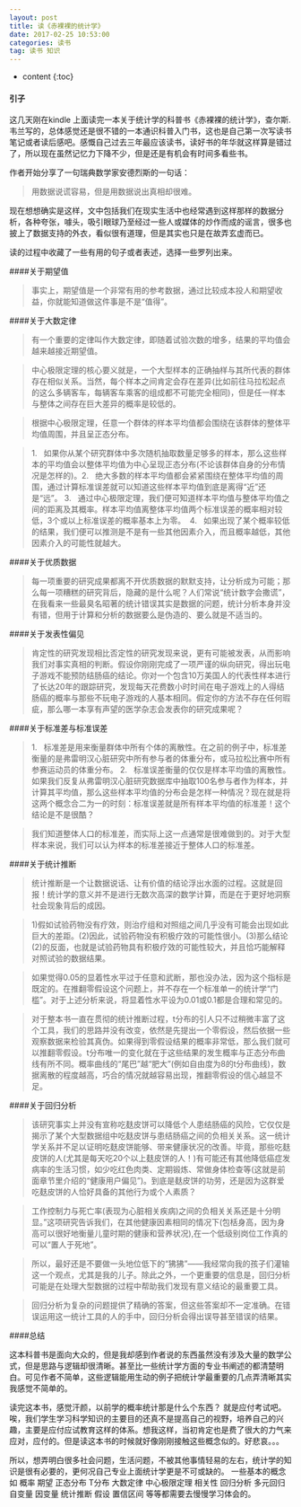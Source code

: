 ```yaml
---
layout: post
title: 读《赤裸裸的统计学》
date: 2017-02-25 10:53:00
categories: 读书
tag: 读书 知识
---
```


* content
{:toc}

#### 引子

这几天刚在kindle 上面读完一本关于统计学的科普书《赤裸裸的统计学》，查尔斯.韦兰写的，总体感觉还是很不错的一本通识科普入门书，这也是自己第一次写读书笔记或者读后感吧。感慨自己过去三年最应该读书，读好书的年华就这样算是错过了，所以现在虽然记忆力下降不少，但是还是有机会有时间多看些书。

作者开始分享了一句瑞典数学家安德烈斯的一句话：
> 用数据说谎容易，但是用数据说出真相却很难。

现在想想确实是这样，文中包括我们在现实生活中也经常遇到这样那样的数据分析，各种夸张，噱头，吸引眼球乃至经过一些人或媒体的炒作而成的谣言，很多也披上了数据支持的外衣，看似很有道理，但是其实也只是在故弄玄虚而已。

读的过程中收藏了一些有用的句子或者表述，选择一些罗列出来。

####关于期望值
> 事实上，期望值是一个非常有用的参考数据，通过比较成本投人和期望收益，你就能知道做这件事是不是“值得”。

####关于大数定律
> 有一个重要的定律叫作大数定律，即随着试验次数的增多，结果的平均值会越来越接近期望值。

> 中心极限定理的核心要义就是，一个大型样本的正确抽样与其所代表的群体存在相似关系。当然，每个样本之间肯定会存在差异(比如前往马拉松起点的这么多辆客车，每辆客车乘客的组成都不可能完全相同)，但是任一样本与整体之间存在巨大差异的概率是较低的。

> 根据中心极限定理，任意一个群体的样本平均值都会围绕在该群体的整体平均值周围，并且呈正态分布。

> 1.   如果你从某个研究群体中多次随机抽取数量足够多的样本，那么这些样本的平均值会以整体平均值为中心呈现正态分布(不论该群体自身的分布情况是怎样的)。2.   绝大多数的样本平均值都会紧紧围绕在整体平均值的周围，通过计算标准误差就可以知道这些样本平均值到底是离得“近”还是“远”。 3.   通过中心极限定理，我们便可知道样本平均值与整体平均值之间的距离及其概率。样本平均值离整体平均值两个标准误差的概率相对较低，3个或以上标准误差的概率基本上为零。  4.   如果出现了某个概率较低的结果，我们便可以推测是不是有一些其他因素介入，而且概率越低，其他因素介入的可能性就越大。

####关于优质数据
> 每一项重要的研究成果都离不开优质数据的默默支持，让分析成为可能；那么每一项糟糕的研究背后，隐藏的是什么呢？人们常说“统计数字会撒谎”，在我看来一些最臭名昭著的统计错误其实是数据的问题，统计分析本身并没有错，但用于计算和分析的数据要么是伪造的、要么就是不适当的。

####关于发表性偏见
> 肯定性的研究发现相比否定性的研究发现来说，更有可能被发表，从而影响我们对事实真相的判断。假设你刚刚完成了一项严谨的纵向研究，得出玩电子游戏不能预防结肠癌的结论。你对一个包含10万美国人的代表性样本进行了长达20年的跟踪研究，发现每天花费数小时时间在电子游戏上的人得结肠癌的概率与那些不玩电子游戏的人基本相同。假定你的方法不存在任何瑕疵，那么哪一本享有声望的医学杂志会发表你的研究成果呢？

####关于标准差与标准误差
> 1.   标准差是用来衡量群体中所有个体的离散性。在之前的例子中，标准差衡量的是弗雷明汉心脏研究中所有参与者的体重分布，或马拉松比赛中所有参赛运动员的体重分布。 2.   标准误差衡量的仅仅是样本平均值的离散性。如果我们反复从弗雷明汉心脏研究数据库中抽取100名参与者作为样本，并计算其平均值，那么这些样本平均值的分布会是怎样一种情况？现在就是将这两个概念合二为一的时刻：标准误差就是所有样本平均值的标准差！这个结论是不是很酷？

> 我们知道整体人口的标准差，而实际上这一点通常是很难做到的。对于大型样本来说，我们可以认为样本的标准差接近于整体人口的标准差。

####关于统计推断
> 统计推断是一个让数据说话、让有价值的结论浮出水面的过程。这就是回报！统计学的意义并不是进行无数次高深的数学计算，而是在于更好地洞察社会现象背后的成因。

> 1)假如试验药物没有疗效，则治疗组和对照组之间几乎没有可能会出现如此巨大的差距。(2)因此，试验药物没有积极疗效的可能性很小。(3)那么结论(2)的反面，也就是试验药物具有积极疗效的可能性较大，并且恰巧能解释对照试验的数据结果。

> 如果觉得0.05的显着性水平过于任意和武断，那也没办法，因为这个指标是既定的。在推翻零假设这个问题上，并不存在一个标准单一的统计学“门槛”。对于上述分析来说，将显着性水平设为0.01或0.1都是合理和常见的。

> 对于整本书一直在贯彻的统计推断过程，t分布的引人只不过稍微丰富了这个工具，我们的思路并没有改变，依然是先提出一个零假设，然后依据一些观察数据来检验其真伪。如果得到零假设结果的概率非常低，那么我们就可以推翻零假设。t分布唯一的变化就在于这些结果的发生概率与正态分布曲线有所不同。概率曲线的“尾巴”越“肥大”(例如自由度为8的t分布曲线)，数据离散的程度越高，巧合的情况就越容易出现，推翻零假设的信心越显不足。

####关于回归分析
> 该研究事实上并没有宣称吃麸皮饼可以降低个人患结肠癌的风险，它仅仅是揭示了某个大型数据组中吃麸皮饼与患结肠癌之间的负相关关系。这一统计学关系并不足以证明吃麸皮饼能够、带来健康状况的改善。毕竟，那些吃麸皮饼的人(尤其是每天吃20个以上麸皮饼的人！)有可能还有其他降低癌症发病率的生活习惯，如少吃红色肉类、定期锻炼、常做身体检查等(这就是前面章节里介绍的“健康用户偏见”)。到底是麸皮饼的功劳，还是因为这群爱吃麸皮饼的人恰好具备的其他行为或个人素质？

> 工作控制力与死亡率(表现为心脏相关疾病)之间的负相关关系还是十分明显。”这项研究告诉我们，在其他健康因素相同的情况下(包栝身高，因为身高可以很好地衡量儿童时期的健康和营养状况),在一个低级别岗位工作真的可以“置人于死地”。

> 所以，最好还是不要做一头地位低下的“狒狒”——我经常向我的孩子们灌输这一个观点，尤其是我的儿子。除此之外，一个更重要的信息是，回归分析可能是在处理大型数据的过程中帮助我们发现有意义结论的最重要工具。

> 回归分析为复杂的问题提供了精确的答案，但这些答案却不一定准确。在错误运用这一统计工具的人的手中，回归分析会得出误导甚至错误的结果。  

####总结

这本科普书是面向大众的，但是我却感到作者说的东西虽然没有涉及大量的数学公式，但是思路与逻辑却很清晰。甚至比一些统计学方面的专业书阐述的都清楚明白。可见作者不简单，这些逻辑能用生动的例子把统计学最重要的几点弄清晰其实我感觉不简单的。

读完这本书，感觉汗颜，以前学的概率统计那是什么个东西？ 就是应付考试吧。唉，我们学生学习科学知识的主要目的还真不是提高自己的视野，培养自己的兴趣，主要是应付应试教育这样的体系。想我这样，当初肯定也是费了很大的力气来应对，应付的。但是读这本书的时候就好像刚刚接触这些概念似的。好悲哀。。。

所以，想弄明白很多社会问题，生活问题，不被其他事情轻易的左右，统计学的知识是很有必要的，更何况自己专业上面统计学更是不可或缺的。 一些基本的概念如 概率 期望 正态分布 T分布 大数定律 中心极限定理 相关性 回归分析 多元回归 自变量 因变量 统计推断 假设 置信区间 等等都需要去慢慢学习体会的。



